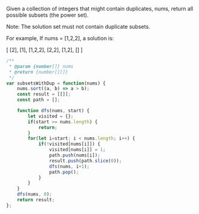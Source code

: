 
Given a collection of integers that might contain duplicates, nums, return all possible subsets (the power set).

Note: The solution set must not contain duplicate subsets.

For example,
If nums = [1,2,2], a solution is:

[
  [2],
  [1],
  [1,2,2],
  [2,2],
  [1,2],
  []
]

```js
/**
 * @param {number[]} nums
 * @return {number[][]}
 */
var subsetsWithDup = function(nums) {
    nums.sort((a, b) => a > b);
    const result = [[]];
    const path = [];

    function dfs(nums, start) {
        let visited = {};
        if(start >= nums.length) {
            return;
        }
        for(let i=start; i < nums.length; i++) {
            if(!visited[nums[i]]) {
                visited[nums[i]] = 1;
                path.push(nums[i]);
                result.push(path.slice(0));
                dfs(nums, i+1);
                path.pop();
            }
        }
    }
    dfs(nums, 0);
    return result;
};
```
